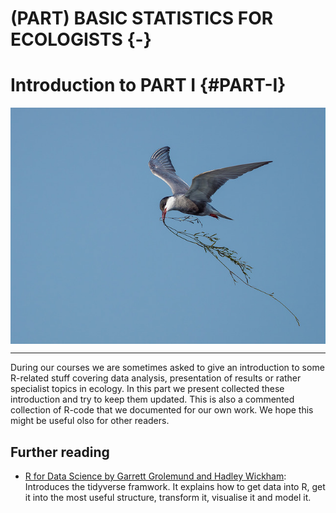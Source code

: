 # (PART) BASIC STATISTICS FOR ECOLOGISTS {-}

# Introduction to PART I {#PART-I}
<a href="" target="_blank"><img src="images/part_I.jpg" style="display: block; margin: auto;" /></a>

------

During our courses we are sometimes asked to give an introduction to some R-related stuff covering data analysis, presentation of results or rather specialist topics in ecology. In this part we present collected these introduction and try to keep them updated. This is also a commented collection of R-code that we documented for our own work. We hope this might be useful olso for other readers.


## Further reading
- [R for Data Science by Garrett Grolemund and Hadley Wickham](http://r4ds.had.co.nz): Introduces the tidyverse framwork. It explains how to get data into R, get it into the most useful structure, transform it, visualise it and model it.


